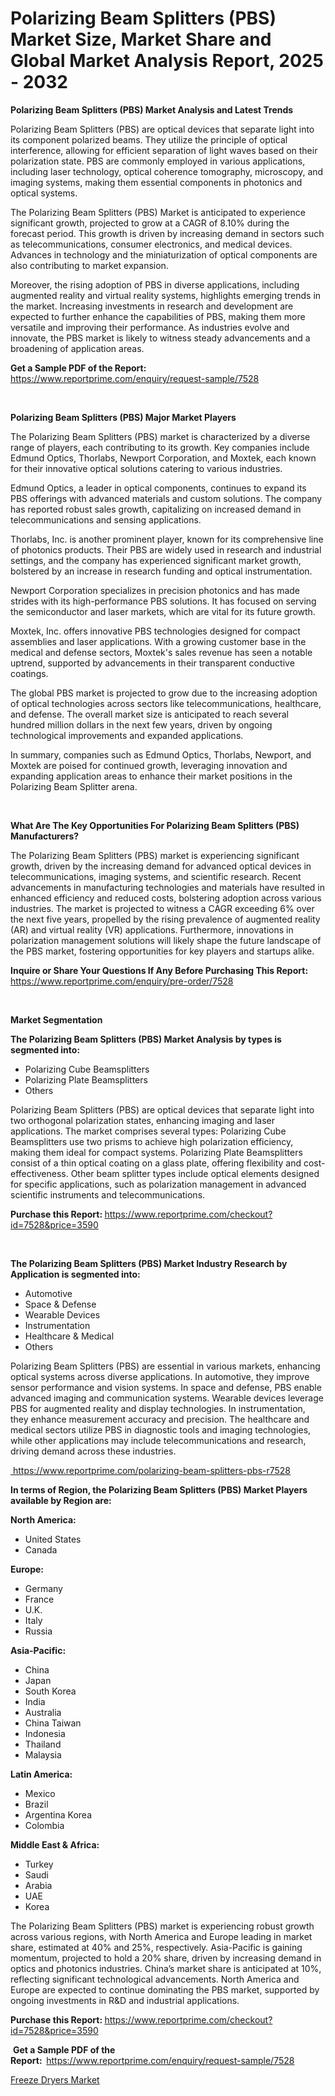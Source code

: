 <p><h1>Polarizing Beam Splitters (PBS) Market Size, Market Share and Global Market Analysis Report, 2025 - 2032</h1></p><p><strong>Polarizing Beam Splitters (PBS) Market Analysis and Latest Trends</strong></p>
<p><p>Polarizing Beam Splitters (PBS) are optical devices that separate light into its component polarized beams. They utilize the principle of optical interference, allowing for efficient separation of light waves based on their polarization state. PBS are commonly employed in various applications, including laser technology, optical coherence tomography, microscopy, and imaging systems, making them essential components in photonics and optical systems.</p><p>The Polarizing Beam Splitters (PBS) Market is anticipated to experience significant growth, projected to grow at a CAGR of 8.10% during the forecast period. This growth is driven by increasing demand in sectors such as telecommunications, consumer electronics, and medical devices. Advances in technology and the miniaturization of optical components are also contributing to market expansion. </p><p>Moreover, the rising adoption of PBS in diverse applications, including augmented reality and virtual reality systems, highlights emerging trends in the market. Increasing investments in research and development are expected to further enhance the capabilities of PBS, making them more versatile and improving their performance. As industries evolve and innovate, the PBS market is likely to witness steady advancements and a broadening of application areas.</p></p>
<p><strong>Get a Sample PDF of the Report:&nbsp;</strong> <a href="https://www.reportprime.com/enquiry/request-sample/7528?utm_campaign=2632&utm_medium=2&utm_source=Github&utm_content=ia&utm_term=19032025&utm_id=polarizing-beam-splitters-pbs">https://www.reportprime.com/enquiry/request-sample/7528</a></p>
<p>&nbsp;</p>
<p><strong>Polarizing Beam Splitters (PBS) Major Market Players</strong></p>
<p><p>The Polarizing Beam Splitters (PBS) market is characterized by a diverse range of players, each contributing to its growth. Key companies include Edmund Optics, Thorlabs, Newport Corporation, and Moxtek, each known for their innovative optical solutions catering to various industries.</p><p>Edmund Optics, a leader in optical components, continues to expand its PBS offerings with advanced materials and custom solutions. The company has reported robust sales growth, capitalizing on increased demand in telecommunications and sensing applications.</p><p>Thorlabs, Inc. is another prominent player, known for its comprehensive line of photonics products. Their PBS are widely used in research and industrial settings, and the company has experienced significant market growth, bolstered by an increase in research funding and optical instrumentation.</p><p>Newport Corporation specializes in precision photonics and has made strides with its high-performance PBS solutions. It has focused on serving the semiconductor and laser markets, which are vital for its future growth.</p><p>Moxtek, Inc. offers innovative PBS technologies designed for compact assemblies and laser applications. With a growing customer base in the medical and defense sectors, Moxtek's sales revenue has seen a notable uptrend, supported by advancements in their transparent conductive coatings.</p><p>The global PBS market is projected to grow due to the increasing adoption of optical technologies across sectors like telecommunications, healthcare, and defense. The overall market size is anticipated to reach several hundred million dollars in the next few years, driven by ongoing technological improvements and expanded applications.</p><p>In summary, companies such as Edmund Optics, Thorlabs, Newport, and Moxtek are poised for continued growth, leveraging innovation and expanding application areas to enhance their market positions in the Polarizing Beam Splitter arena.</p></p>
<p>&nbsp;</p>
<p><strong>What Are The Key Opportunities For Polarizing Beam Splitters (PBS) Manufacturers?</strong></p>
<p><p>The Polarizing Beam Splitters (PBS) market is experiencing significant growth, driven by the increasing demand for advanced optical devices in telecommunications, imaging systems, and scientific research. Recent advancements in manufacturing technologies and materials have resulted in enhanced efficiency and reduced costs, bolstering adoption across various industries. The market is projected to witness a CAGR exceeding 6% over the next five years, propelled by the rising prevalence of augmented reality (AR) and virtual reality (VR) applications. Furthermore, innovations in polarization management solutions will likely shape the future landscape of the PBS market, fostering opportunities for key players and startups alike.</p></p>
<p><strong>Inquire or Share Your Questions If Any Before Purchasing This Report:</strong> <a href="https://www.reportprime.com/enquiry/pre-order/7528?utm_campaign=2632&utm_medium=2&utm_source=Github&utm_content=ia&utm_term=19032025&utm_id=polarizing-beam-splitters-pbs">https://www.reportprime.com/enquiry/pre-order/7528</a></p>
<p>&nbsp;</p>
<p><strong>Market Segmentation</strong></p>
<p><strong>The Polarizing Beam Splitters (PBS) Market Analysis by types is segmented into:</strong></p>
<p><ul><li>Polarizing Cube Beamsplitters</li><li>Polarizing Plate Beamsplitters</li><li>Others</li></ul></p>
<p><p>Polarizing Beam Splitters (PBS) are optical devices that separate light into two orthogonal polarization states, enhancing imaging and laser applications. The market comprises several types: Polarizing Cube Beamsplitters use two prisms to achieve high polarization efficiency, making them ideal for compact systems. Polarizing Plate Beamsplitters consist of a thin optical coating on a glass plate, offering flexibility and cost-effectiveness. Other beam splitter types include optical elements designed for specific applications, such as polarization management in advanced scientific instruments and telecommunications.</p></p>
<p><strong>Purchase this Report:&nbsp;</strong><a href="https://www.reportprime.com/checkout?id=7528&price=3590&utm_campaign=2632&utm_medium=2&utm_source=Github&utm_content=ia&utm_term=19032025&utm_id=polarizing-beam-splitters-pbs">https://www.reportprime.com/checkout?id=7528&price=3590</a></p>
<p>&nbsp;</p>
<p><strong>The Polarizing Beam Splitters (PBS) Market Industry Research by Application is segmented into:</strong></p>
<p><ul><li>Automotive</li><li>Space & Defense</li><li>Wearable Devices</li><li>Instrumentation</li><li>Healthcare & Medical</li><li>Others</li></ul></p>
<p><p>Polarizing Beam Splitters (PBS) are essential in various markets, enhancing optical systems across diverse applications. In automotive, they improve sensor performance and vision systems. In space and defense, PBS enable advanced imaging and communication systems. Wearable devices leverage PBS for augmented reality and display technologies. In instrumentation, they enhance measurement accuracy and precision. The healthcare and medical sectors utilize PBS in diagnostic tools and imaging technologies, while other applications may include telecommunications and research, driving demand across these industries.</p></p>
<p><a href="https://www.reportprime.com/polarizing-beam-splitters-pbs-r7528?utm_campaign=2632&utm_medium=2&utm_source=Github&utm_content=ia&utm_term=19032025&utm_id=polarizing-beam-splitters-pbs">&nbsp;https://www.reportprime.com/polarizing-beam-splitters-pbs-r7528</a></p>
<p><strong>In terms of Region, the Polarizing Beam Splitters (PBS) Market Players available by Region are:</strong></p>
<p>
    <p> <strong> North America: </strong>
        <ul>
            <li>United States</li>
            <li>Canada</li>
        </ul>
        </p> 
    <p> <strong> Europe: </strong>
        <ul>
            <li>Germany</li>
            <li>France</li>
            <li>U.K.</li>
            <li>Italy</li>
            <li>Russia</li>
        </ul>
        </p> 
    <p> <strong> Asia-Pacific: </strong>
        <ul>
            <li>China</li>
            <li>Japan</li>
            <li>South Korea</li>
            <li>India</li>
            <li>Australia</li>
            <li>China Taiwan</li>
            <li>Indonesia</li>
            <li>Thailand</li>
            <li>Malaysia</li>
        </ul>
        </p> 
    <p> <strong> Latin America: </strong>
        <ul>
            <li>Mexico</li>
            <li>Brazil</li>
            <li>Argentina Korea</li>
            <li>Colombia</li>
        </ul>
        </p> 
    <p> <strong> Middle East & Africa: </strong>
        <ul>
            <li>Turkey</li>
            <li>Saudi</li>
            <li>Arabia</li>
            <li>UAE</li>
            <li>Korea</li>
        </ul>
    </p>
    </p>
<p><p>The Polarizing Beam Splitters (PBS) market is experiencing robust growth across various regions, with North America and Europe leading in market share, estimated at 40% and 25%, respectively. Asia-Pacific is gaining momentum, projected to hold a 20% share, driven by increasing demand in optics and photonics industries. China’s market share is anticipated at 10%, reflecting significant technological advancements. North America and Europe are expected to continue dominating the PBS market, supported by ongoing investments in R&D and industrial applications.</p></p>
<p><strong>Purchase this Report: </strong><a href="https://www.reportprime.com/checkout?id=7528&price=3590&utm_campaign=2632&utm_medium=2&utm_source=Github&utm_content=ia&utm_term=19032025&utm_id=polarizing-beam-splitters-pbs">https://www.reportprime.com/checkout?id=7528&price=3590</a></p>
<p>&nbsp;<strong>Get a Sample PDF of the Report:&nbsp;&nbsp;</strong><a href="https://www.reportprime.com/enquiry/request-sample/7528?utm_campaign=2632&utm_medium=2&utm_source=Github&utm_content=ia&utm_term=19032025&utm_id=polarizing-beam-splitters-pbs">https://www.reportprime.com/enquiry/request-sample/7528</a></p>
<p><strong></strong></p>
<p><p><a href="https://github.com/negrocybul4w/Market-Research-Report-List-1/blob/main/freeze-dryers-market.md?utm_campaign=2632&utm_medium=2&utm_source=Github&utm_content=ia&utm_term=19032025&utm_id=polarizing-beam-splitters-pbs">Freeze Dryers Market</a></p></p>